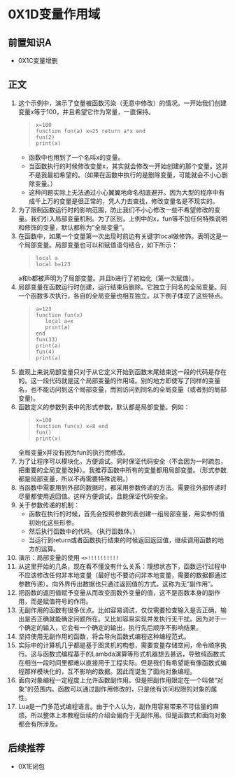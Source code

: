 # 0X1D变量作用域
## 前置知识A
* 0X1C变量增删
## 正文
1. 这个示例中，演示了变量被函数污染（无意中修改）的情况。一开始我们创建变量x等于100，并且希望它作为常量，一直保持。
    >```
    >x=100
    >function fun(a) x=25 return a*x end
    >fun(2)
    >print(x)
    >```
    * 函数中也用到了一个名叫x的变量。
    * 当函数执行的时候修改变量x，其实就会修改一开始创建的那个变量。这并不是我最初希望的。（如果在函数中执行的是删除变量，可能就会不小心删除变量。）
    * 这种问题实际上无法通过小心翼翼地命名彻底避开。因为大型的程序中有成千上万的变量是很正常的，凭人力去查找，修改变量名是不现实的。
2. 为了限制函数运行时的影响范围，防止我们不小心修改一些不希望修改的变量。我们引入局部变量机制。为了区别，上例中的x，fun等不加任何特殊说明和修饰的变量，默认都称为“全局变量”。
3. 在函数中，如果一个变量第一次出现时前边有关键字local做修饰。表明这是一个局部变量。局部变量也可以和赋值语句结合，如下所示：
    >```
    >local a
    >local b=123
    >```
    a和b都被声明为了局部变量。并且b进行了初始化（第一次赋值）。
4. 局部变量在函数运行时创建，运行结束后删除。它独立于同名的全局变量。同一个函数多次执行，各自的全局变量也相互独立。以下例子体现了这些特点。 
    >```
    >a=123
    >function fun(x) 
    >    local a=x
    >    print(a)
    >end
    >fun(33)
    >print(a)
    >fun(4)
    >print(a)
    >```
5. 直观上来说局部变量只对于从它定义开始到函数末尾结束这一段的代码是存在的。这一段代码就是这个局部变量的作用域。别的地方即使写了同样的变量名，也不能访问到这个局部变量，而回访问到同名的全局变量（或者别的局部变量)。
6. 函数定义的参数列表中的形式参数，默认都是局部变量。例如：
    >```
    >x=100
    >function fun(x) x=8 end
    >fun()
    >print(x)
    >```
    全局变量x并没有因为fun的执行而修改。
7. 为了让程序可以模块化，方便调试。同时保证代码安全（不会因为一时疏忽，把重要的全局变量改掉）。我推荐函数中所有的变量都用局部变量。（形式参数都是局部变量，所以不再需要特殊说明。）
8. 当函数中需要用到外部的数据时，都采用参数传递的方法。需要往外部传递时尽量都使用返回值。这样方便调试，且能保证代码安全。
9. 关于参数传递的机制：
    * 函数在执行的时候，首先会按照参数列表创建一组局部变量，用实参的值初始化这些形参。
    * 然后执行函数中的代码。（执行函数体。）
    * 当运行到return或者函数执行结束的时候返回返回值，继续调用函数的地方的运算。
10. 演示：局部变量的使用 `<>!!!!!!!!!!`
11. 从这里开始的几条，现在看不懂没有什么关系：理想状态下，函数运行过程中不应该修改任何非本地变量（最好也不要访问非本地变量，需要的数据都通过参数传递）。向外界传出数据也只通过返回值的方式。这称为无“副作用”。
12. 把函数的返回值赋予变量从而改变函数外变量的值，这不是函数本身的副作用，而是赋值符号的作用。
13. 无副作用的函数有很多优点。比如容易调试，仅仅需要检查输入是否正确，输出是否正确就能确定问题所在。又比如容易实现并发执行无干扰。因为对于一个确定的输入，它会有一个确定的输出，执行先后顺序不影响结果。
14. 坚持使用无副作用的函数，将会导向函数式编程这种编程范式。
15. 实际中的计算机几乎都是基于图灵机的构想，需要变量存储空间，命令顺序执行。这与函数式编程基于的Lambda演算等形式机器想去甚远，导致纯函数式在相当一段时间里都难以直接用于工程实际。但是我们有希望能有像函数式编程那样模块化的，互不影响的数据。因此而诞生了面向对象编程。
16. 面向对象编程一定程度上允许函数副作用。但是把副作用限定在一个叫做“对象”的范围内。函数可以通过副作用修改的，只是他有访问权限的对象的属性。
17. Lua是一门多范式编程语言。由于个人认为，副作用容易带来不可估量的麻烦。所以整体上本教程后续的介绍会偏向于无副作用。但是函数式和面向对象都会有所涉及。
## 后续推荐
* 0X1E闭包